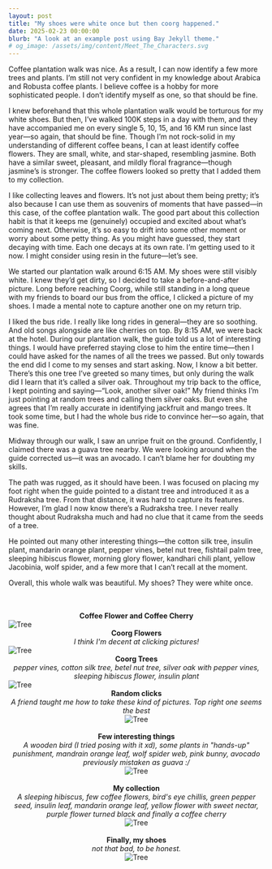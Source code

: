 ```yaml
---
layout: post
title: "My shoes were white once but then coorg happened."
date: 2025-02-23 00:00:00
blurb: "A look at an example post using Bay Jekyll theme."
# og_image: /assets/img/content/Meet_The_Characters.svg
---
```


Coffee plantation walk was nice. As a result, I can now identify a few more trees and plants. I’m still not very confident in my knowledge about Arabica and Robusta coffee plants. I believe coffee is a hobby for more sophisticated people. I don’t identify myself as one, so that should be fine.

I knew beforehand that this whole plantation walk would be torturous for my white shoes. But then, I’ve walked 100K steps in a day with them, and they have accompanied me on every single 5, 10, 15, and 16 KM run since last year—so again, that should be fine. Though I’m not rock-solid in my understanding of different coffee beans, I can at least identify coffee flowers. They are small, white, and star-shaped, resembling jasmine. Both have a similar sweet, pleasant, and mildly floral fragrance—though jasmine’s is stronger. The coffee flowers looked so pretty that I added them to my collection.

I like collecting leaves and flowers. It’s not just about them being pretty; it’s also because I can use them as souvenirs of moments that have passed—in this case, of the coffee plantation walk. The good part about this collection habit is that it keeps me (genuinely) occupied and excited about what’s coming next. Otherwise, it’s so easy to drift into some other moment or worry about some petty thing. As you might have guessed, they start decaying with time. Each one decays at its own rate. I’m getting used to it now. I might consider using resin in the future—let’s see.

We started our plantation walk around 6:15 AM. My shoes were still visibly white. I knew they’d get dirty, so I decided to take a before-and-after picture. Long before reaching Coorg, while still standing in a long queue with my friends to board our bus from the office, I clicked a picture of my shoes. I made a mental note to capture another one on my return trip.

I liked the bus ride. I really like long rides in general—they are so soothing. And old songs alongside are like cherries on top. By 8:15 AM, we were back at the hotel.
During our plantation walk, the guide told us a lot of interesting things. I would have preferred staying close to him the entire time—then I could have asked for the names of all the trees we passed. But only towards the end did I come to my senses and start asking. Now, I know a bit better. There’s this one tree I’ve greeted so many times, but only during the walk did I learn that it’s called a silver oak. Throughout my trip back to the office, I kept pointing and saying—“Look, another silver oak!” My friend thinks I’m just pointing at random trees and calling them silver oaks. But even she agrees that I’m really accurate in identifying jackfruit and mango trees. It took some time, but I had the whole bus ride to convince her—so again, that was fine.

Midway through our walk, I saw an unripe fruit on the ground. Confidently, I claimed there was a guava tree nearby. We were looking around when the guide corrected us—it was an avocado. I can’t blame her for doubting my skills.

The path was rugged, as it should have been. I was focused on placing my foot right when the guide pointed to a distant tree and introduced it as a Rudraksha tree. From that distance, it was hard to capture its features. However, I’m glad I now know there’s a Rudraksha tree. I never really thought about Rudraksha much and had no clue that it came from the seeds of a tree.

He pointed out many other interesting things—the cotton silk tree, insulin plant, mandarin orange plant, pepper vines, betel nut tree, fishtail palm tree, sleeping hibiscus flower, morning glory flower, kandhari chili plant, yellow Jacobinia, wolf spider, and a few more that I can’t recall at the moment.

Overall, this whole walk was beautiful. My shoes? They were white once.

<br/>

<br />
<center><b>Coffee Flower and Coffee Cherry</b></center>
<img src="{{ "/assets/img/coffee_flower.jpeg" | absolute_url }}" alt="Tree" class="post-pic"/>

<br />
<center><b>Coorg Flowers</b></center>
<center><i>I think I'm decent at clicking pictures!</i></center>
<img src="{{ "/assets/img/coorg_flowers.jpeg" | absolute_url }}" alt="Tree" class="post-pic"/>

<br />
<center><b>Coorg Trees</b></center>
<center><i>pepper vines, cotton silk tree, betel nut tree, silver oak with pepper vines, sleeping hibiscus flower, insulin plant</i></center>
<img src="{{ "/assets/img/coorg_trees.jpeg" | absolute_url }}" alt="Tree" class="post-pic"/>

<br />
<center><b>Random clicks</b><center>
<center><i>A friend taught me how to take <i>these kind of</i> pictures. Top right one seems the best</i></center>
<img src="{{ "/assets/img/photo_angle.jpeg" | absolute_url }}" alt="Tree" class="post-pic"/>

<br />
<br />
<center><b>Few interesting things</b></center>
<center><i>A wooden bird (I tried posing with it xd), some plants in "hands-up" punishment, mandrain orange leaf, wolf spider web, pink bunny, avocado previously mistaken as guava :/</i></center>
<img src="{{ "/assets/img/coorg_things.jpeg" | absolute_url }}" alt="Tree" class="post-pic"/>

<br />
<br />
<center><b>My collection</b></center>
<center><i>A sleeping hibiscus, few coffee flowers, bird's eye chillis, green pepper seed, insulin leaf, mandarin orange leaf, yellow flower with sweet nectar, purple flower turned black and finally a coffee cherry</i></center>
<img src="{{ "/assets/img/my_collection.jpeg" | absolute_url }}" alt="Tree" class="post-pic"/>

<br />
<br />
<center><b>Finally, my shoes</b></center>
<center><i>not that bad, to be honest.</i></center>
<img src="{{ "/assets/img/shoes.jpeg" | absolute_url }}" alt="Tree" class="post-pic"/>
